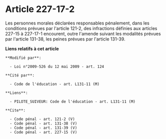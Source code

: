 # Article 227-17-2

Les personnes morales déclarées responsables pénalement, dans les conditions prévues par l'article 121-2, des infractions
définies aux articles 227-15 à 227-17-1 encourent, outre l'amende suivant les modalités prévues par l'article 131-38, les
peines prévues par l'article 131-39.

**Liens relatifs à cet article**

	**Modifié par**:

	  - Loi n°2009-526 du 12 mai 2009 - art. 124

	**Cité par**:

	  - Code de l'éducation - art. L131-11 (M)

	**Liens**:

	  - PILOTE_SUIVEUR: Code de l'éducation - art. L131-11 (M)

	**Cite**:

	  - Code pénal - art. 121-2 (V)
	  - Code pénal - art. 131-38 (V)
	  - Code pénal - art. 131-39 (V)
	  - Code pénal - art. 227-15 (V)
